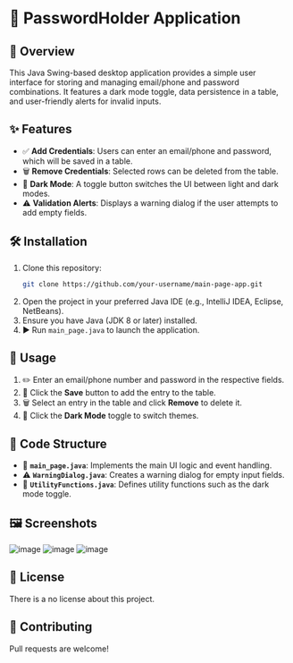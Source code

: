 # 🚀 PasswordHolder Application

## 📌 Overview
This Java Swing-based desktop application provides a simple user interface for storing and managing email/phone and password combinations. It features a dark mode toggle, data persistence in a table, and user-friendly alerts for invalid inputs.

## ✨ Features
- ✅ **Add Credentials**: Users can enter an email/phone and password, which will be saved in a table.
- 🗑️ **Remove Credentials**: Selected rows can be deleted from the table.
- 🌙 **Dark Mode**: A toggle button switches the UI between light and dark modes.
- ⚠️ **Validation Alerts**: Displays a warning dialog if the user attempts to add empty fields.

## 🛠️ Installation
1. Clone this repository:
   ```sh
   git clone https://github.com/your-username/main-page-app.git
   ```
2. Open the project in your preferred Java IDE (e.g., IntelliJ IDEA, Eclipse, NetBeans).
3. Ensure you have Java (JDK 8 or later) installed.
4. ▶️ Run `main_page.java` to launch the application.

## 🎯 Usage
1. ✏️ Enter an email/phone number and password in the respective fields.
2. 💾 Click the **Save** button to add the entry to the table.
3. 🗑️ Select an entry in the table and click **Remove** to delete it.
4. 🌙 Click the **Dark Mode** toggle to switch themes.

## 📂 Code Structure
- 📜 **`main_page.java`**: Implements the main UI logic and event handling.
- ⚠️ **`WarningDialog.java`**: Creates a warning dialog for empty input fields.
- 🔧 **`UtilityFunctions.java`**: Defines utility functions such as the dark mode toggle.

## 🖼️ Screenshots
![image](https://github.com/user-attachments/assets/865959a8-759e-4c7e-8709-9b6f3527a4a0)
![image](https://github.com/user-attachments/assets/380f8aae-9c87-485f-b300-e859e28cbec3)
![image](https://github.com/user-attachments/assets/ae050445-bd49-4672-af85-35b440714586)


## 📜 License
There is a no license about this project.

## 🤝 Contributing
Pull requests are welcome!
